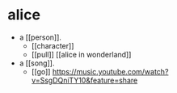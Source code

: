 # alice

- a [[person]].
  - [[character]]
  - [[pull]] [[alice in wonderland]]
- a [[song]].
  - [[go]] https://music.youtube.com/watch?v=SsgDQniTY10&feature=share

